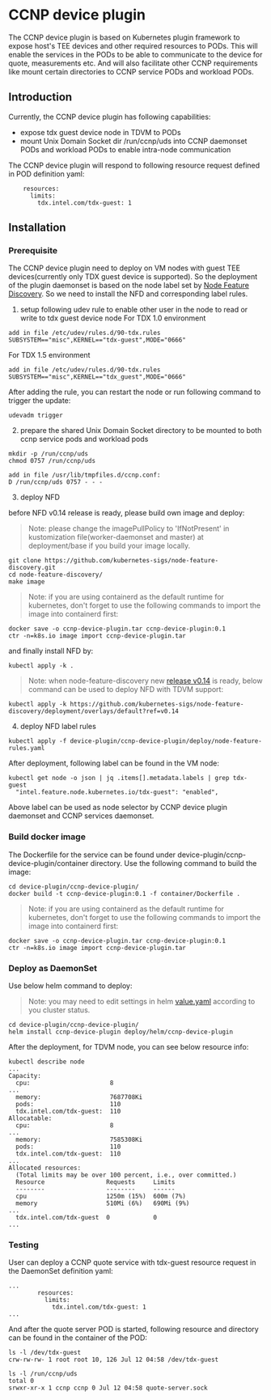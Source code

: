 # CCNP device plugin

The CCNP device plugin is based on Kubernetes plugin framework to expose host's TEE devices and other required resources to PODs.
This will enable the services in the PODs to be able to communicate to the device for quote, measurements etc.
And will also facilitate other CCNP requirements like mount certain directories to CCNP service PODs and workload PODs.

## Introduction

Currently, the CCNP device plugin has following capabilities:
- expose tdx guest device node in TDVM to PODs
- mount Unix Domain Socket dir /run/ccnp/uds into CCNP daemonset PODs and workload PODs to enable intra-node communication

The CCNP device plugin will respond to following resource request defined in POD definition yaml:
```
    resources:
      limits:
        tdx.intel.com/tdx-guest: 1    
```

## Installation

### Prerequisite
The CCNP device plugin need to deploy on VM nodes with guest TEE devices(currently only TDX guest device is supported). So the deployment
of the plugin daemonset is based on the node label set by [Node Feature Discovery](https://github.com/kubernetes-sigs/node-feature-discovery/).
So we need to install the NFD and corresponding label rules.

1. setup following udev rule to enable other user in the node to read or write to tdx guest device node
For TDX 1.0 environment
```
add in file /etc/udev/rules.d/90-tdx.rules
SUBSYSTEM=="misc",KERNEL=="tdx-guest",MODE="0666"

```
For TDX 1.5 environment
```
add in file /etc/udev/rules.d/90-tdx.rules
SUBSYSTEM=="misc",KERNEL=="tdx_guest",MODE="0666"

```
After adding the rule, you can restart the node or run following command to trigger the update:
```
udevadm trigger
```

2. prepare the shared Unix Domain Socket directory to be mounted to both ccnp service pods and workload pods
```
mkdir -p /run/ccnp/uds
chmod 0757 /run/ccnp/uds

add in file /usr/lib/tmpfiles.d/ccnp.conf:
D /run/ccnp/uds 0757 - - -
```

3. deploy NFD

before NFD v0.14 release is ready, please build own image and deploy:
> Note: please change the imagePullPolicy to 'IfNotPresent' in kustomization file(worker-daemonset and master) at deployment/base if you build your image locally.
```
git clone https://github.com/kubernetes-sigs/node-feature-discovery.git
cd node-feature-discovery/
make image
```
> Note: if you are using containerd as the default runtime for kubernetes, don't forget to use the following commands to import the image into containerd first:
```
docker save -o ccnp-device-plugin.tar ccnp-device-plugin:0.1
ctr -n=k8s.io image import ccnp-device-plugin.tar
```
and finally install NFD by:
```
kubectl apply -k .
```

> Note: when node-feature-discovery new [release v0.14](https://github.com/kubernetes-sigs/node-feature-discovery/issues/1250) is ready, below command can be used to deploy NFD with TDVM support:

```
kubectl apply -k https://github.com/kubernetes-sigs/node-feature-discovery/deployment/overlays/default?ref=v0.14
```

4. deploy NFD label rules
```
kubectl apply -f device-plugin/ccnp-device-plugin/deploy/node-feature-rules.yaml
```

After deployment, following label can be found in the VM node:
```
kubectl get node -o json | jq .items[].metadata.labels | grep tdx-guest
  "intel.feature.node.kubernetes.io/tdx-guest": "enabled",
```
Above label can be used as node selector by CCNP device plugin daemonset and CCNP services daemonset.


### Build docker image
The Dockerfile for the service can be found under device-plugin/ccnp-device-plugin/container directory. 
Use the following command to build the image:
```
cd device-plugin/ccnp-device-plugin/
docker build -t ccnp-device-plugin:0.1 -f container/Dockerfile .
```

> Note: if you are using containerd as the default runtime for kubernetes, don't forget to use the following commands to import the image into containerd first:
```
docker save -o ccnp-device-plugin.tar ccnp-device-plugin:0.1
ctr -n=k8s.io image import ccnp-device-plugin.tar
```

### Deploy as DaemonSet
Use below helm command to deploy:
> Note: you may need to edit settings in helm [value.yaml](deploy/helm/ccnp-device-plugin/value.yaml) according to you cluster status.
```
cd device-plugin/ccnp-device-plugin/
helm install ccnp-device-plugin deploy/helm/ccnp-device-plugin

```

After the deployment, for TDVM node, you can see below resource info:
```
kubectl describe node 
...
Capacity:
  cpu:                      8
...
  memory:                   7687708Ki
  pods:                     110
  tdx.intel.com/tdx-guest:  110
Allocatable:
  cpu:                      8
...
  memory:                   7585308Ki
  pods:                     110
  tdx.intel.com/tdx-guest:  110
...
Allocated resources:
  (Total limits may be over 100 percent, i.e., over committed.)
  Resource                 Requests     Limits
  --------                 --------     ------
  cpu                      1250m (15%)  600m (7%)
  memory                   510Mi (6%)   690Mi (9%)
...
  tdx.intel.com/tdx-guest  0            0
...
```

### Testing
User can deploy a CCNP quote service with tdx-guest resource request in the DaemonSet definition yaml:
```
...
        resources:
          limits:
            tdx.intel.com/tdx-guest: 1
...
```

And after the quote server POD is started, following resource and directory can be found in the container of the POD:
```
ls -l /dev/tdx-guest
crw-rw-rw- 1 root root 10, 126 Jul 12 04:58 /dev/tdx-guest

ls -l /run/ccnp/uds
total 0
srwxr-xr-x 1 ccnp ccnp 0 Jul 12 04:58 quote-server.sock
```